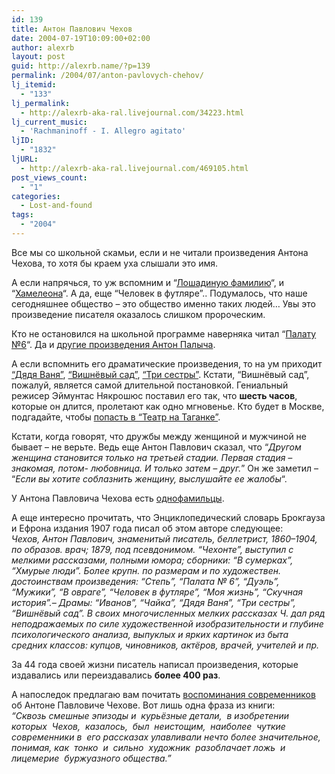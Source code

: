 ```yaml
---
id: 139
title: Антон Павлович Чехов
date: 2004-07-19T10:09:00+02:00
author: alexrb
layout: post
guid: http://alexrb.name/?p=139
permalink: /2004/07/anton-pavlovych-chehov/
lj_itemid:
  - "133"
lj_permalink:
  - http://alexrb-aka-ral.livejournal.com/34223.html
lj_current_music:
  - 'Rachmaninoff - I. Allegro agitato'
ljID:
  - "1832"
ljURL:
  - http://alexrb-aka-ral.livejournal.com/469105.html
post_views_count:
  - "1"
categories:
  - Lost-and-found
tags:
  - "2004"
---
```

<!--more-->Все мы со школьной скамьи, если и не читали произведения Антона Чехова, то хотя бы краем уха слышали это имя.

  
А если напрячься, то уж вспомним и &#8220;[Лошадиную фамилию](http://lib.ru/LITRA/CHEHOW/loshad.txt)&#8220;, и &#8220;[Хамелеона](http://lib.ru/LITRA/CHEHOW/r_hameleon.txt)&#8220;. А да, еще &#8220;Человек в футляре&#8221;.. Подумалось, что наше сегодняшнее общество &#8211; это общество именно таких людей&#8230; Увы это произведение писателя оказалось слишком пророческим.

Кто не остановился на школьной программе наверняка читал &#8220;[Палату №6](http://lib.ru/LITRA/CHEHOW/6.txt)&#8220;. Да и [другие произведения Антон Палыча](http://lib.ru/LITRA/CHEHOW/).

А если вспомнить его драматические произведения, то на ум приходит [&#8220;Дядя Ваня&#8221;](http://lib.ru/LITRA/CHEHOW/vanya.txt), [&#8220;Вишнёвый сад&#8221;](http://lib.ru/LITRA/CHEHOW/sad.txt), [&#8220;Три сестры&#8221;](http://lib.ru/LITRA/CHEHOW/sestry.txt). Кстати, &#8220;Вишнёвый сад&#8221;, пожалуй, является самой длительной постановкой. Гениальный режисер Эймунтас Някрошюс поставил его так, что **шесть часов**, которые он длится, пролетают как одно мгновенье. Кто будет в Москве, подгадайте, чтобы [попасть в &#8220;Театр на Таганке&#8221;](http://www.radiomayak.ru/culture/04/07/16/30913.html).

Кстати, когда говорят, что дружбы между женщиной и мужчиной не бывает &#8211; не верьте. Ведь еще Антон Павлович сказал, что &#8220;_Другом женщина становится только на третьей стадии. Первая стадия &#8211; знакомая, потом- любовница. И только затем &#8211; друг._&#8221; Он же заметил &#8211; &#8220;_Если вы хотите соблазнить женщину, выслушайте ее жалобы_&#8220;. 

У Антона Павловича Чехова есть [однофамильцы](http://www.biblus.ru/Default.aspx?rate=0&auth=28q2#@names).

А еще интересно прочитать, что Энциклопедический словарь Брокгауза и Ефрона издания 1907 года писал об этом авторе следующее:  
_Чехов, Антон Павлович, знаменитый писатель, беллетрист, 1860&#8211;1904, по образов. врач; 1879, под псевдонимом. &#8220;Чехонте&#8221;, выступил с мелкими рассказами, полными юмора; сборники: &#8220;В сумерках&#8221;, &#8220;Хмурые люди&#8221;. Более крупн. по размерам и по художествен. достоинствам произведения: &#8220;Степь&#8221;, &#8220;Палата № 6&#8221;, &#8220;Дуэль&#8221;, &#8220;Мужики&#8221;, &#8220;В овраге&#8221;, &#8220;Человек в футляре&#8221;, &#8220;Моя жизнь&#8221;, &#8220;Скучная история&#8221;.&#8211; Драмы: &#8220;Иванов&#8221;, &#8220;Чайка&#8221;, &#8220;Дядя Ваня&#8221;, &#8220;Три сестры&#8221;, &#8220;Вишнёвый сад&#8221;. В своих многочисленных мелких рассказах Ч. дал ряд неподражаемых по силе художественной изобразительности и глубине психологического анализа, выпуклых и ярких картинок из быта средних классов: купцов, чиновников, актёров, врачей, учителей и пр._

За 44 года своей жизни писатель написал произведения, которые издавались или переиздавались **более 400 раз**. 

А напоследок предлагаю вам почитать [воспоминания современников](http://lib.ru/LITRA/CHEHOW/vosp.txt) об Антоне Павловиче Чехове. Вот лишь одна фраза из книги:  
_&#8220;Сквозь смешные эпизоды и&nbsp; курьёзные детали,&nbsp; в изобретении&nbsp; которых&nbsp; Чехов,&nbsp; казалось,&nbsp; был&nbsp; неистощим,&nbsp; наиболее&nbsp; чуткие современники в&nbsp; его рассказах улавливали нечто более значительное,&nbsp; понимая, как&nbsp; тонко&nbsp; и&nbsp; сильно&nbsp; художник&nbsp; разоблачает ложь&nbsp; и&nbsp; лицемерие&nbsp; буржуазного общества.&#8221;_